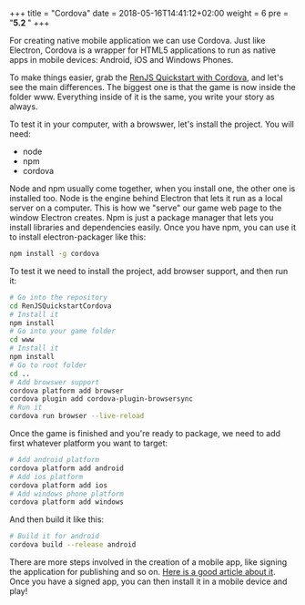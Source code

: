 +++
title = "Cordova"
date =  2018-05-16T14:41:12+02:00
weight = 6
pre = "<b>5.2 </b>"
+++

For creating native mobile application we can use Cordova. Just like Electron, Cordova is a wrapper for HTML5 applications to run as native apps in mobile devices: Android, iOS and Windows Phones.

To make things easier, grab the [RenJS Quickstart with Cordova](https://gitlab.com/lunafromthemoon/RenJSQuickstartCordova), and let's see the main differences. The biggest one is that the game is now inside the folder www. Everything inside of it is the same, you write your story as always.

To test it in your computer, with a browswer, let's install the project. You will need:

* node
* npm
* cordova

Node and npm usually come together, when you install one, the other one is installed too. Node is the engine behind Electron that lets it run as a local server on a computer. This is how we "serve" our game web page to the window Electron creates. Npm is just a package manager that lets you install libraries and dependencies easily. Once you have npm, you can use it to install electron-packager like this:

```bash
npm install -g cordova
```

To test it we need to install the project, add browser support, and then run it:

```bash
# Go into the repository
cd RenJSQuickstartCordova
# Install it
npm install
# Go into your game folder
cd www
# Install it
npm install
# Go to root folder
cd ..
# Add browswer support
cordova platform add browser
cordova plugin add cordova-plugin-browsersync
# Run it
cordova run browser --live-reload
```

Once the game is finished and you're ready to package, we need to add first whatever platform you want to target:

```bash
# Add android platform
cordova platform add android
# Add ios platform
cordova platform add ios
# Add windows phone platform
cordova platform add windows
```

And then build it like this:

```bash
# Build it for android
cordova build --release android
```

There are more steps involved in the creation of a mobile app, like signing the application for publishing and so on. [Here is a good article about it](http://www.9bitstudios.com/2016/01/submit-apache-cordova-applications-for-ios-and-android-to-the-apple-app-store-google-play/). Once you have a signed app, you can then install it in a mobile device and play!